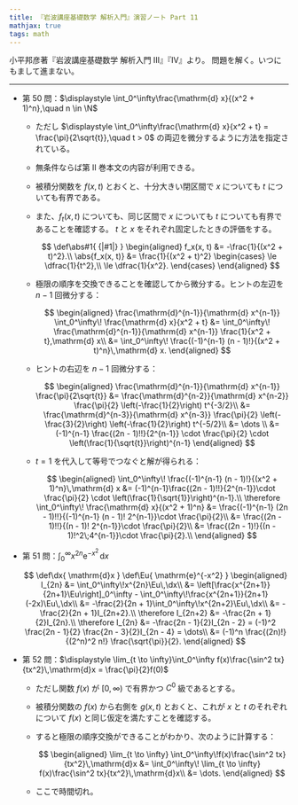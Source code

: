 ```yaml
---
title: 『岩波講座基礎数学 解析入門』演習ノート Part 11
mathjax: true
tags: math
---
```


小平邦彦著『岩波講座基礎数学 解析入門 III』『IV』より。
問題を解く。いつにもまして進まない。

----

* 第 50 問：$\displaystyle \int_0^\infty\frac{\mathrm{d} x}{(x^2 + 1)^n},\quad n \in \N$
  * ただし $\displaystyle \int_0^\infty\frac{\mathrm{d} x}{x^2 + t} = \frac{\pi}{2\sqrt{t}},\quad t > 0$ の両辺を微分するように方法を指定されている。
  * 無条件ならば第 II 巻本文の内容が利用できる。
  * 被積分関数を $f(x, t)$ とおくと、十分大きい閉区間で $x$ についても $t$ についても有界である。
  * また、$f_t(x, t)$ についても、同じ区間で $x$ についても $t$ についても有界であることを確認する。
    $t$ と $x$ をそれぞれ固定したときの評価をする。

    $$
    \def\abs#1{ {|#1|} }
    \begin{aligned}
    f_x(x, t) &= -\frac{1}{(x^2 + t)^2}.\\
    \abs{f_x(x, t)} &= \frac{1}{(x^2 + t)^2}
    \begin{cases}
    \le \dfrac{1}{t^2},\\
    \le \dfrac{1}{x^2}.
    \end{cases}
    \end{aligned}
    $$

  * 極限の順序を交換できることを確認してから微分する。ヒントの左辺を $n-1$ 回微分する：

    $$
    \begin{aligned}
    \frac{\mathrm{d}^{n-1}}{\mathrm{d} x^{n-1}} \int_0^\infty\! \frac{\mathrm{d} x}{x^2 + t}
    &= \int_0^\infty\! \frac{\mathrm{d}^{n-1}}{\mathrm{d} x^{n-1}} \frac{1}{x^2 + t},\mathrm{d} x\\
    &= \int_0^\infty\! \frac{(-1)^{n-1} (n - 1)!}{(x^2 + t)^n}\,\mathrm{d} x.
    \end{aligned}
    $$

  * ヒントの右辺を $n-1$ 回微分する：

    $$
    \begin{aligned}
    \frac{\mathrm{d}^{n-1}}{\mathrm{d} x^{n-1}} \frac{\pi}{2\sqrt{t}}
    &= \frac{\mathrm{d}^{n-2}}{\mathrm{d} x^{n-2}} \frac{\pi}{2} \left(-\frac{1}{2}\right) t^{-3/2}\\
    &= \frac{\mathrm{d}^{n-3}}{\mathrm{d} x^{n-3}} \frac{\pi}{2} \left(-\frac{3}{2}\right) \left(-\frac{1}{2}\right) t^{-5/2}\\
    &= \dots \\
    &= (-1)^{n-1} \frac{(2n - 1)!!}{2^{n-1}} \cdot \frac{\pi}{2} \cdot \left(\frac{1}{\sqrt{t}}\right)^{n-1}
    \end{aligned}
    $$

  * $t = 1$ を代入して等号でつなぐと解が得られる：

    $$
    \begin{aligned}
        \int_0^\infty\! \frac{(-1)^{n-1} (n - 1)!}{(x^2 + 1)^n}\,\mathrm{d} x
        &= (-1)^{n-1}\frac{(2n - 1)!!}{2^{n-1}}\cdot \frac{\pi}{2} \cdot \left(\frac{1}{\sqrt{1}}\right)^{n-1}.\\
        \therefore \int_0^\infty\! \frac{\mathrm{d} x}{(x^2 + 1)^n}
        &= \frac{(-1)^{n-1} (2n - 1)!!}{(-1)^{n-1} (n - 1)! 2^{n-1}}\cdot \frac{\pi}{2}\\
        &= \frac{(2n - 1)!!}{(n - 1)! 2^{n-1}}\cdot \frac{\pi}{2}\\
        &= \frac{(2n - 1)!}{(n - 1)!^2\;4^{n-1}}\cdot \frac{\pi}{2}.\\
    \end{aligned}
    $$

* 第 51 問：$\displaystyle \int_0^\infty x^{2n}\mathrm{e}^{-x^2}\,\mathrm{d}x$

  $$
  \def\dx{ \mathrm{d}x }
  \def\Eu{ \mathrm{e}^{-x^2} }
  \begin{aligned}
      I_{2n} &= \int_0^\infty\!x^{2n}\Eu\,\dx\\
      &= \left[\frac{x^{2n+1}}{2n+1}\Eu\right]_0^\infty - \int_0^\infty\!\frac{x^{2n+1}}{2n+1}(-2x)\Eu\,\dx\\
      &= -\frac{2}{2n + 1}\int_0^\infty\!x^{2n+2}\Eu\,\dx\\
      &= -\frac{2}{2n + 1}I_{2n+2}.\\
      \therefore I_{2n+2} &= -\frac{2n + 1}{2}I_{2n}.\\
      \therefore I_{2n} &= -\frac{2n - 1}{2}I_{2n - 2} = (-1)^2 \frac{2n - 1}{2} \frac{2n - 3}{2}I_{2n - 4} = \dots\\
      &= (-1)^n \frac{(2n)!}{(2^n)^2 n!} \frac{\sqrt{\pi}}{2}.
  \end{aligned}
  $$

* 第 52 問：$\displaystyle \lim_{t \to \infty}\int_0^\infty f(x)\frac{\sin^2 tx}{tx^2}\,\mathrm{d}x = \frac{\pi}{2}f(0)$
  * ただし関数 $f(x)$ が ${[0, \infty)}$ で有界かつ $C^0$ 級であるとする。
  * 被積分関数の $f(x)$ から右側を $g(x, t)$ とおくと、これが $x$ と $t$ のそれぞれについて $f(x)$ と同じ仮定を満たすことを確認する。
  * すると極限の順序交換ができることがわかり、次のように計算する：

    $$
    \begin{aligned}
    \lim_{t \to \infty} \int_0^\infty\!f(x)\frac{\sin^2 tx}{tx^2}\,\mathrm{d}x
    &= \int_0^\infty\! \lim_{t \to \infty} f(x)\frac{\sin^2 tx}{tx^2}\,\mathrm{d}x\\
    &= \dots.
    \end{aligned}
    $$

  * ここで時間切れ。
